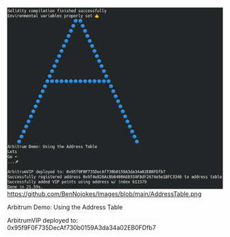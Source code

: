 ![Alt text](https://github.com/BenNojokes/Images/blob/main/AddressTable.png) https://github.com/BenNojokes/Images/blob/main/AddressTable.png

Arbitrum Demo: Using the Address Table

ArbitrumVIP deployed to: 0x95f9F0F735DecAf730b0159A3da34a02EB0FDfb7
